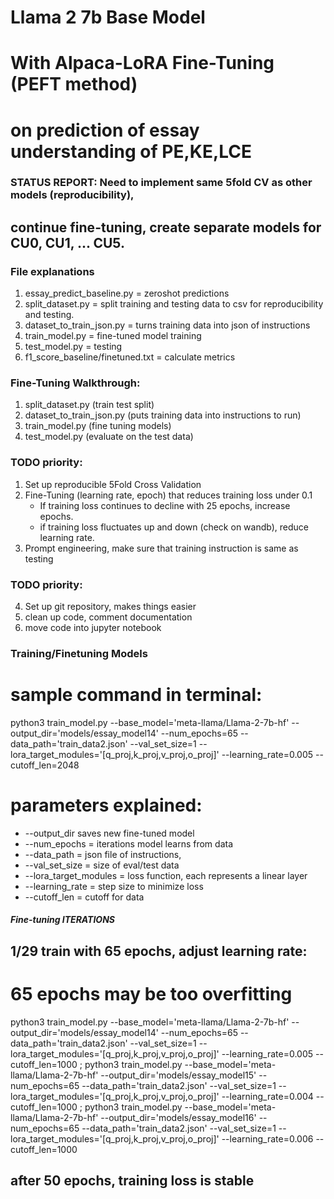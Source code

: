 # Llama 2 7b Base Model
# With Alpaca-LoRA Fine-Tuning (PEFT method)
# on prediction of essay understanding of PE,KE,LCE 

### STATUS REPORT: Need to implement same 5fold CV as other models (reproducibility), 
## continue fine-tuning, create separate models for CU0, CU1, ... CU5.

### File explanations
1. essay_predict_baseline.py = zeroshot predictions
2. split_dataset.py = split training and testing data to csv for reproducibility and testing.
3. dataset_to_train_json.py = turns training data into json of instructions
3. train_model.py = fine-tuned model training
4. test_model.py = testing
5. f1_score_baseline/finetuned.txt = calculate metrics

### Fine-Tuning Walkthrough:
1. split_dataset.py (train test split)
2. dataset_to_train_json.py (puts training data into instructions to run)
3. train_model.py (fine tuning models)
4. test_model.py  (evaluate on the test data)

### TODO priority: 
1. Set up reproducible 5Fold Cross Validation
2. Fine-Tuning (learning rate, epoch) that reduces training loss under 0.1
   - If training loss continues to decline with 25 epochs, increase epochs. 
   - if training loss fluctuates up and down (check on wandb), reduce learning rate.
3. Prompt engineering, make sure that training instruction is same as testing


### TODO priority: 
4. Set up git repository, makes things easier
5. clean up code, comment documentation
6. move code into jupyter notebook


### Training/Finetuning Models
# sample command in terminal:
python3 train_model.py --base_model='meta-llama/Llama-2-7b-hf' --output_dir='models/essay_model14' --num_epochs=65 --data_path='train_data2.json' --val_set_size=1 --lora_target_modules='[q_proj,k_proj,v_proj,o_proj]' --learning_rate=0.005 --cutoff_len=2048
# parameters explained: 
   + --output_dir saves new fine-tuned model
   + --num_epochs = iterations model learns from data
   + --data_path = json file of instructions, 
   + --val_set_size = size of eval/test data
   + --lora_target_modules = loss function, each represents a linear layer
   + --learning_rate = step size to minimize loss 
   + --cutoff_len = cutoff for data


##### Fine-tuning ITERATIONS
## 1/29 train with 65 epochs, adjust learning rate: 
# 65 epochs may be too overfitting
python3 train_model.py --base_model='meta-llama/Llama-2-7b-hf' --output_dir='models/essay_model14' --num_epochs=65 --data_path='train_data2.json' --val_set_size=1 --lora_target_modules='[q_proj,k_proj,v_proj,o_proj]' --learning_rate=0.005 --cutoff_len=1000 
; python3 train_model.py --base_model='meta-llama/Llama-2-7b-hf' --output_dir='models/essay_model15' --num_epochs=65 --data_path='train_data2.json' --val_set_size=1 --lora_target_modules='[q_proj,k_proj,v_proj,o_proj]' --learning_rate=0.004 --cutoff_len=1000 
; python3 train_model.py --base_model='meta-llama/Llama-2-7b-hf' --output_dir='models/essay_model16' --num_epochs=65 --data_path='train_data2.json' --val_set_size=1 --lora_target_modules='[q_proj,k_proj,v_proj,o_proj]' --learning_rate=0.006 --cutoff_len=1000 

## after 50 epochs, training loss is stable